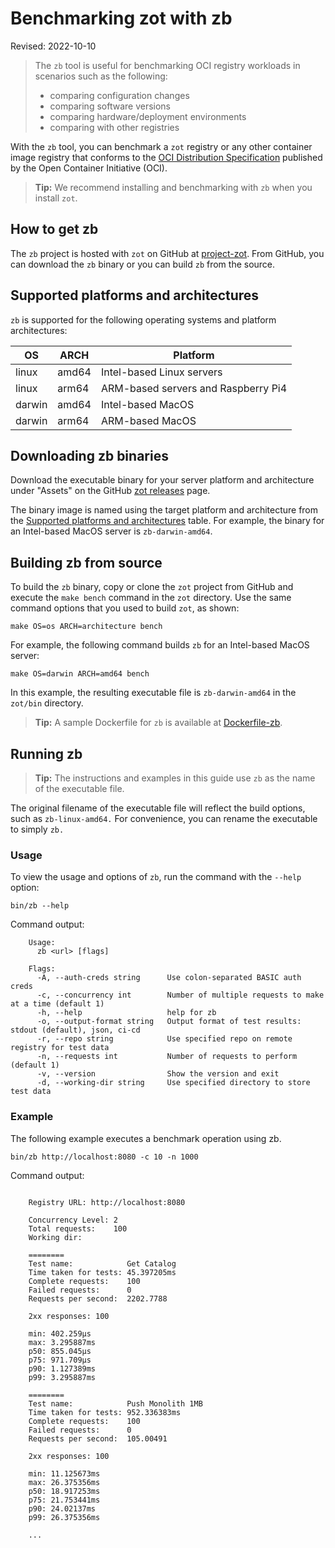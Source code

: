 # Benchmarking zot with zb

Revised: 2022-10-10


> The `zb` tool is useful for benchmarking OCI registry workloads in scenarios such as the following:
>
> -   comparing configuration changes
> -   comparing software versions
> -   comparing hardware/deployment environments
> -   comparing with other registries


With the `zb` tool, you can benchmark a `zot` registry or any other container image registry that conforms to the [OCI Distribution Specification](https://github.com/opencontainers/distribution-spec) published by the Open Container Initiative (OCI).

> **Tip:**
> We recommend installing and benchmarking with `zb` when you install `zot`.


## How to get zb

The `zb` project is hosted with `zot` on GitHub at [project-zot](https://github.com/project-zot/zot). From GitHub, you can download the `zb` binary or you can build `zb` from the source.

<a name="supported-platforms"></a>
## Supported platforms and architectures

`zb` is supported for the following operating systems and platform architectures:

| OS     | ARCH  | Platform                            |
|--------|-------|-------------------------------------|
| linux  | amd64 | Intel-based Linux servers           |
| linux  | arm64 | ARM-based servers and Raspberry Pi4 |
| darwin | amd64 | Intel-based MacOS                   |
| darwin | arm64 | ARM-based MacOS                     |


## Downloading zb binaries

Download the executable binary for your server platform and architecture under "Assets" on the GitHub [zot releases](https://github.com/project-zot/zot/releases) page.

The binary image is named using the target platform and architecture from the [Supported platforms and architectures](#supported-platforms) table. For example, the binary for an Intel-based MacOS server is `zb-darwin-amd64`.

## Building zb from source

To build the `zb` binary, copy or clone the `zot` project from GitHub and execute the `make bench` command in the `zot` directory. Use the same command options that you used to build `zot`, as shown:

`make OS=os ARCH=architecture bench`

For example, the following command builds `zb` for an Intel-based MacOS server:

`make OS=darwin ARCH=amd64 bench`

In this example, the resulting executable file is `zb-darwin-amd64` in the `zot/bin` directory.

> **Tip:**
> A sample Dockerfile for `zb` is available at [Dockerfile-zb](https://github.com/project-zot/zot/tree/main/build/Dockerfile-zb).



## Running zb

> **Tip:**
> The instructions and examples in this guide use `zb` as the name of the executable file.

The original filename of the executable file will reflect the build options, such as `zb-linux-amd64.` For convenience, you can rename the executable to simply `zb.`


### Usage

To view the usage and options of `zb`, run the command with the `--help` option:

`bin/zb --help`

Command output:

```
    Usage:
      zb <url> [flags]

    Flags:
      -A, --auth-creds string      Use colon-separated BASIC auth creds
      -c, --concurrency int        Number of multiple requests to make at a time (default 1)
      -h, --help                   help for zb
      -o, --output-format string   Output format of test results: stdout (default), json, ci-cd
      -r, --repo string            Use specified repo on remote registry for test data
      -n, --requests int           Number of requests to perform (default 1)
      -v, --version                Show the version and exit
      -d, --working-dir string     Use specified directory to store test data

```

### Example

The following example executes a benchmark operation using zb.

`bin/zb http://localhost:8080 -c 10 -n 1000`

Command output:

```

    Registry URL: http://localhost:8080

    Concurrency Level: 2
    Total requests:    100
    Working dir:

    ========
    Test name:            Get Catalog
    Time taken for tests: 45.397205ms
    Complete requests:    100
    Failed requests:      0
    Requests per second:  2202.7788

    2xx responses: 100

    min: 402.259µs
    max: 3.295887ms
    p50: 855.045µs
    p75: 971.709µs
    p90: 1.127389ms
    p99: 3.295887ms

    ========
    Test name:            Push Monolith 1MB
    Time taken for tests: 952.336383ms
    Complete requests:    100
    Failed requests:      0
    Requests per second:  105.00491

    2xx responses: 100

    min: 11.125673ms
    max: 26.375356ms
    p50: 18.917253ms
    p75: 21.753441ms
    p90: 24.02137ms
    p99: 26.375356ms

    ...

```
